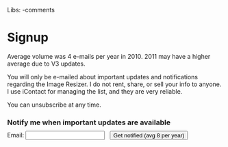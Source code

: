 Libs: -comments

# Signup

Average volume was 4 e-mails per year in 2010. 2011 may have a higher average due to V3 updates.

You will only be e-mailed about important updates and notifications regarding the Image Resizer. I do not rent, share, or sell your info to anyone. I use iContact for managing the list, and they are very reliable.

You can unsubscribe at any time.

<form method="post" action="https://app.icontact.com/icp/signup.php" name="icpsignup" id="icpsignup2612" accept-charset="UTF-8" onsubmit="return verifyRequired2612();" >
<input type="hidden" name="redirect" value="http://imageresizing.net/newsletter/thankyou" />
<input type="hidden" name="errorredirect" value="http://www.icontact.com/www/signup/error.html" />
<h3 style="margin-bottom:0"> Notify me when important updates are available</h3>
<p style="margin-top:10px">Email: <input type="text" name="fields_email"/> &nbsp; <input type="submit" name="Submit" value="Get notified (avg 8 per year)"/></p>
<input type="hidden" name="listid" value="29803"/><input type="hidden" name="specialid:29803" value="LH6H"/><input type="hidden" name="clientid" value="905228"/><input type="hidden" name="formid" value="2612"/><input type="hidden" name="reallistid" value="1"/><input type="hidden" name="doubleopt" value="0"/> 
</form>
